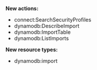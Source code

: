 **New actions:**

- connect:SearchSecurityProfiles
- dynamodb:DescribeImport
- dynamodb:ImportTable
- dynamodb:ListImports

**New resource types:**

- dynamodb:import
